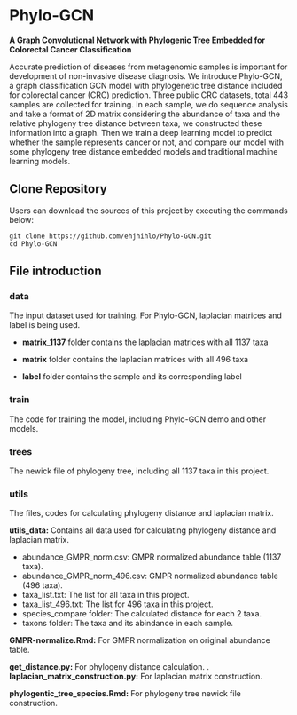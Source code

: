 # Phylo-GCN
**A Graph Convolutional Network with Phylogenic Tree Embedded for Colorectal Cancer Classification**  
  
Accurate prediction of diseases from metagenomic samples is important for development of non-invasive disease diagnosis. We introduce Phylo-GCN, a graph classification GCN model with phylogenetic tree distance included for colorectal cancer (CRC) prediction. Three public CRC datasets, total 443 samples are collected for training. In each sample, we do sequence analysis and take a format of 2D matrix considering the abundance of taxa and the relative phylogeny tree distance between taxa, we constructed these information into a graph. Then we train a deep learning model to predict whether the sample represents cancer or not, and compare our model with some phylogeny tree distance embedded models and traditional machine learning models.    
## Clone Repository
Users can download the sources of this project by executing the commands below:
``` 
git clone https://github.com/ehjhihlo/Phylo-GCN.git  
cd Phylo-GCN  
```
## File introduction
### data  
The input dataset used for training. For Phylo-GCN, laplacian matrices and label is being used.  
  
- **matrix_1137** folder contains the laplacian matrices with all 1137 taxa  
  
- **matrix** folder contains the laplacian matrices with all 496 taxa  
  
- **label** folder contains the sample and its corresponding label  
  
### train  
The code for training the model, including Phylo-GCN demo and other models.    
### trees
The newick file of phylogeny tree, including all 1137 taxa in this project.  
### utils  
The files, codes for calculating phylogeny distance and laplacian matrix.  
  
**utils_data:** Contains all data used for calculating phylogeny distance and laplacian matrix.  
- abundance_GMPR_norm.csv: GMPR normalized abundance table (1137 taxa).  
- abundance_GMPR_norm_496.csv: GMPR normalized abundance table (496 taxa).  
- taxa_list.txt: The list for all taxa in this project.  
- taxa_list_496.txt: The list for 496 taxa in this project.  
- species_compare folder: The calculated distance for each 2 taxa.  
- taxons folder: The taxa and its abindance in each sample.  
  
**GMPR-normalize.Rmd:**  For GMPR normalization on original abundance table.
  
**get_distance.py:** For phylogeny distance calculation.
  .
**laplacian_matrix_construction.py:**  For laplacian matrix construction.
  
**phylogentic_tree_species.Rmd:**  For phylogeny tree newick file construction.
